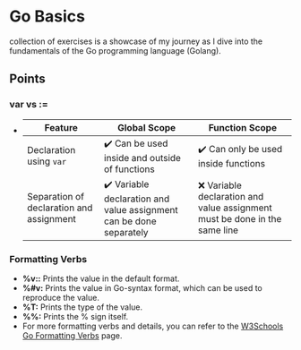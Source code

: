 # Go Basics
collection of exercises is a showcase of my journey as I dive into the fundamentals of the Go programming language (Golang).

## Points
### var vs :=
- | Feature                                           | Global Scope                                   | Function Scope                                 |
  |---------------------------------------------------|------------------------------------------------|------------------------------------------------|
  | Declaration using `var`                            | ✔️ Can be used inside and outside of functions | ✔️ Can only be used inside functions            |
  | Separation of declaration and assignment          | ✔️ Variable declaration and value assignment can be done separately | ❌ Variable declaration and value assignment must be done in the same line |

### Formatting Verbs
- **%v::** Prints the value in the default format.
- **%#v:** Prints the value in Go-syntax format, which can be used to reproduce the value.
- **%T:**  Prints the type of the value.
- **%%:**  Prints the % sign itself.
- For more formatting verbs and details, you can refer to the [W3Schools Go Formatting Verbs](https://www.w3schools.com/go/go_formatting_verbs.php) page. 

